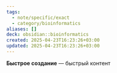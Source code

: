 ```yaml
---
tags:
  - note/specific/exact
  - category/bioinformatics
aliases: []
deck: obsidian::bioinformatics
created: 2025-04-23T16:23:26+03:00
updated: 2025-04-23T16:23:26+03:00
---
```


**Быстрое создание**
—
быстрый контент
